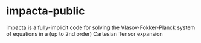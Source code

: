 # impacta-public
impacta is a fully-implicit code for solving the Vlasov-Fokker-Planck system of equations in a (up to 2nd order) Cartesian Tensor expansion

